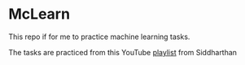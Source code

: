 # McLearn
This repo if for me to practice machine learning tasks.

The tasks are practiced from this YouTube [playlist](https://youtube.com/playlist?list=PLfFghEzKVmjvuSA67LszN1dZ-Dd_pkus6&si=kgytNXkeYhNGD9dH) from Siddharthan
